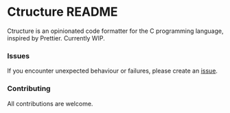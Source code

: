 # Ctructure README

Ctructure is an opinionated code formatter for the C programming language, inspired by Prettier. Currently WIP.

### Issues

If you encounter unexpected behaviour or failures, please create an [issue](https://github.com/nluka/Ctructure/issues).

### Contributing

All contributions are welcome.
